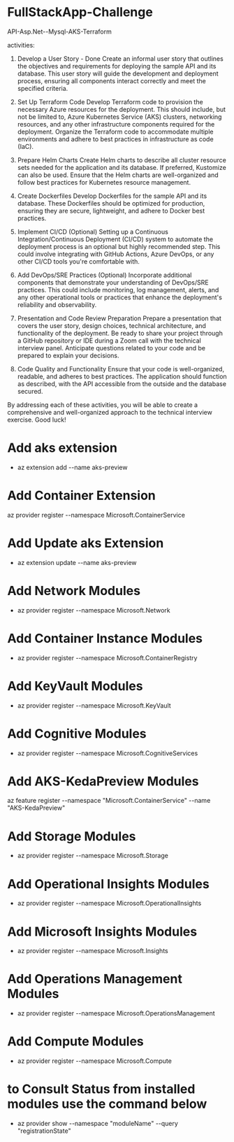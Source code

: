 # FullStackApp-Challenge

 API-Asp.Net--Mysql-AKS-Terraform

activities:

1. Develop a User Story - Done 
Create an informal user story that outlines the objectives and requirements for deploying the sample API and its database. This user story will guide the development and deployment process, ensuring all components interact correctly and meet the specified criteria.

2. Set Up Terraform Code
Develop Terraform code to provision the necessary Azure resources for the deployment. This should include, but not be limited to, Azure Kubernetes Service (AKS) clusters, networking resources, and any other infrastructure components required for the deployment. Organize the Terraform code to accommodate multiple environments and adhere to best practices in infrastructure as code (IaC).

3. Prepare Helm Charts
Create Helm charts to describe all cluster resource sets needed for the application and its database. If preferred, Kustomize can also be used. Ensure that the Helm charts are well-organized and follow best practices for Kubernetes resource management.

4. Create Dockerfiles
Develop Dockerfiles for the sample API and its database. These Dockerfiles should be optimized for production, ensuring they are secure, lightweight, and adhere to Docker best practices.

5. Implement CI/CD (Optional)
Setting up a Continuous Integration/Continuous Deployment (CI/CD) system to automate the deployment process is an optional but highly recommended step. This could involve integrating with GitHub Actions, Azure DevOps, or any other CI/CD tools you're comfortable with.

6. Add DevOps/SRE Practices (Optional)
Incorporate additional components that demonstrate your understanding of DevOps/SRE practices. This could include monitoring, log management, alerts, and any other operational tools or practices that enhance the deployment's reliability and observability.

7. Presentation and Code Review Preparation
Prepare a presentation that covers the user story, design choices, technical architecture, and functionality of the deployment. Be ready to share your project through a GitHub repository or IDE during a Zoom call with the technical interview panel. Anticipate questions related to your code and be prepared to explain your decisions.

8. Code Quality and Functionality
Ensure that your code is well-organized, readable, and adheres to best practices. The application should function as described, with the API accessible from the outside and the database secured.

By addressing each of these activities, you will be able to create a comprehensive and well-organized approach to the technical interview exercise. Good luck!


# Add  aks extension
- az extension add --name aks-preview
# Add  Container Extension 
az provider register --namespace Microsoft.ContainerService
# Add Update aks Extension
- az extension update --name aks-preview
# Add Network Modules
- az provider register --namespace Microsoft.Network
# Add Container Instance Modules
- az provider register --namespace Microsoft.ContainerRegistry
# Add KeyVault Modules
- az provider register --namespace Microsoft.KeyVault
# Add Cognitive Modules
- az provider register --namespace Microsoft.CognitiveServices
# Add  AKS-KedaPreview Modules
az feature register --namespace "Microsoft.ContainerService" --name "AKS-KedaPreview"
# Add Storage Modules
- az provider register --namespace Microsoft.Storage
# Add Operational Insights Modules
- az provider register --namespace Microsoft.OperationalInsights

# Add Microsoft Insights Modules
- az provider register --namespace Microsoft.Insights

# Add Operations Management Modules
- az provider register --namespace Microsoft.OperationsManagement

# Add Compute Modules
- az provider register --namespace Microsoft.Compute

# to Consult Status from installed modules use the command below

- az provider show --namespace "moduleName" --query "registrationState"
